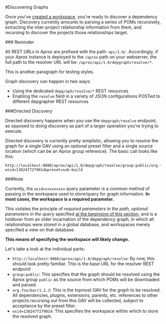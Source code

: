 <!-- Freeki metadata. Do not remove this section!
TITLE: Discovering-Graphs
-->
#Discovering Graphs

Once you've [created a workspace](Workspaces#creating), you're ready to discover a dependency graph. Discovery currently amounts to parsing a series of POMs recursively, extracting the inter-project relationship information from them, and recursing to discover the projects those relationships target.

<div class="start-sidebar" id="sidebar1"/>
### Reminder

All REST URLs in Aprox are prefixed with the path: `api/1.0/`. Accordingly, if your Aprox instance is deployed to the `/aprox` path on your webserver, the full path to the resolver URL will be: `/aprox/api/1.0/depgraph/resolve/*`.

This is another paragraph for testing styles.
<div class="end-sidebar"/>

Graph discovery can happen in two ways:

- Using the dedicated `depgraph/resolve/*` REST resources
- Enabling the `resolve` field in a variety of JSON configurations POSTed to different depgrapher REST resources

###Directed Discovery

Directed discovery happens when you use the `depgraph/resolve` endpoint, as opposed to doing discovery as part of a larger operation you're trying to execute.

Directed discovery is currently pretty simplistic, allowing you to resolve the graph for a single GAV using an optional preset filter and a single source location (which can be an Aprox group reference). The basic call looks like this:

```
http://localhost:8080/aprox/api/1.0/depgraph/resolve/group:public/org.foo/bar/1.2.3?wsid=1382477279014&preset=sob-build
```

<div class="start-sidebar" id="sidebar2"/>
###Note

Currently, the `wsid=xxxxxxxxx` query parameter is a common method of passing in the workspace used to store/query for graph information. **In most cases, the workspace is a required parameter.** 

This violates the principle of *required parameters in the path, optional parameters in the query* specified [at the beginning of this section](Main#interface-patterns), and is a holdover from an older incarnation of the dependency graph, in which all relationships were stored in a global database, and workspaces merely specified a view on that database.

**This means of specifying the workspace will likely change.**
<div class="end-sidebar"/>

Let's take a look at the individual parts:

- `http://localhost:9080/aprox/api/1.0/depgraph/resolve`: By now, this should look pretty familiar. This is the base URL for the resolver REST endpoint
- `group:public`: This specifies that the graph should be resolved using the Aprox group `public` as the source from which POMs will be downloaded and parsed.
- `org.foo/bar/1.2.3`: This is the topmost GAV for the graph to be resolved. All dependencies, plugins, extensions, parents, etc. references to other projects recursing out from this GAV will be collected, subject to acceptance by the preset filter.
- `wsid=1382477279014`: This specifies the workspace within which to store the resolved graph. 


